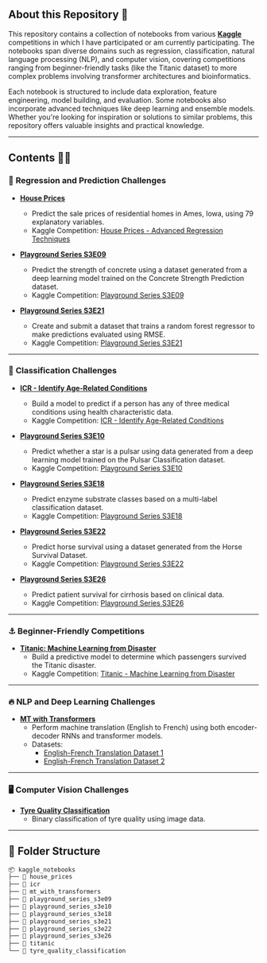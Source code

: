 ## **About this Repository** 📜

This repository contains a collection of notebooks from various [**Kaggle**](https://www.kaggle.com/) competitions in which I have participated or am currently participating. The notebooks span diverse domains such as regression, classification, natural language processing (NLP), and computer vision, covering competitions ranging from beginner-friendly tasks (like the Titanic dataset) to more complex problems involving transformer architectures and bioinformatics.

Each notebook is structured to include data exploration, feature engineering, model building, and evaluation. Some notebooks also incorporate advanced techniques like deep learning and ensemble models. Whether you're looking for inspiration or solutions to similar problems, this repository offers valuable insights and practical knowledge.

---

## **Contents** 🕵️‍♂️

### 🎯 **Regression and Prediction Challenges**

- [**House Prices**](https://github.com/AtharvPat/Kaggle_comp/tree/main/house_prices)  
   - Predict the sale prices of residential homes in Ames, Iowa, using 79 explanatory variables.
   - Kaggle Competition: [House Prices - Advanced Regression Techniques](https://www.kaggle.com/competitions/house-prices-advanced-regression-techniques)

- [**Playground Series S3E09**](https://github.com/AtharvPat/Kaggle_comp/tree/main/playground_series_s3e09)  
   - Predict the strength of concrete using a dataset generated from a deep learning model trained on the Concrete Strength Prediction dataset.
   - Kaggle Competition: [Playground Series S3E09](https://www.kaggle.com/competitions/playground-series-s3e9)

- [**Playground Series S3E21**](https://github.com/AtharvPat/Kaggle_comp/tree/main/playground_series_s3e21)  
   - Create and submit a dataset that trains a random forest regressor to make predictions evaluated using RMSE.
   - Kaggle Competition: [Playground Series S3E21](https://www.kaggle.com/competitions/playground-series-s3e21)

---

### 🧠 **Classification Challenges**

- [**ICR - Identify Age-Related Conditions**](https://github.com/AtharvPat/Kaggle_comp/tree/main/icr)  
   - Build a model to predict if a person has any of three medical conditions using health characteristic data.
   - Kaggle Competition: [ICR - Identify Age-Related Conditions](https://www.kaggle.com/competitions/icr-identify-age-related-conditions)

- [**Playground Series S3E10**](https://github.com/AtharvPat/Kaggle_comp/tree/main/playground_series_s3e10)  
   - Predict whether a star is a pulsar using data generated from a deep learning model trained on the Pulsar Classification dataset.
   - Kaggle Competition: [Playground Series S3E10](https://www.kaggle.com/competitions/playground-series-s3e10)

- [**Playground Series S3E18**](https://github.com/AtharvPat/Kaggle_comp/tree/main/playground_series_s3e18)  
   - Predict enzyme substrate classes based on a multi-label classification dataset.
   - Kaggle Competition: [Playground Series S3E18](https://www.kaggle.com/competitions/playground-series-s3e18)

- [**Playground Series S3E22**](https://github.com/AtharvPat/Kaggle_comp/tree/main/playground_series_s3e22)  
   - Predict horse survival using a dataset generated from the Horse Survival Dataset.
   - Kaggle Competition: [Playground Series S3E22](https://www.kaggle.com/competitions/playground-series-s3e22)

- [**Playground Series S3E26**](https://github.com/AtharvPat/Kaggle_comp/tree/main/playground_series_s3e26)  
   - Predict patient survival for cirrhosis based on clinical data.
   - Kaggle Competition: [Playground Series S3E26](https://www.kaggle.com/competitions/playground-series-s3e26)

---

### ⚓ **Beginner-Friendly Competitions**

- [**Titanic: Machine Learning from Disaster**](https://github.com/AtharvPat/Kaggle_comp/tree/main/titanic)  
   - Build a predictive model to determine which passengers survived the Titanic disaster.
   - Kaggle Competition: [Titanic - Machine Learning from Disaster](https://www.kaggle.com/competitions/titanic/overview)

---

### 🔥 **NLP and Deep Learning Challenges**

- [**MT with Transformers**](https://github.com/AtharvPat/Kaggle_comp/tree/main/mt_with_transformers)  
   - Perform machine translation (English to French) using both encoder-decoder RNNs and transformer models.
   - Datasets:
     - [English-French Translation Dataset 1](https://www.kaggle.com/datasets/devicharith/language-translation-englishfrench)
     - [English-French Translation Dataset 2](https://www.kaggle.com/datasets/dhruvildave/en-fr-translation-dataset)

---

### 🖥️ **Computer Vision Challenges**

- [**Tyre Quality Classification**](https://github.com/AtharvPat/Kaggle_comp/tree/main/tyre_quality_classification)  
   - Binary classification of tyre quality using image data.

---

## 📂 **Folder Structure**

```bash
📦 kaggle_notebooks
├── 📂 house_prices
├── 📂 icr
├── 📂 mt_with_transformers
├── 📂 playground_series_s3e09
├── 📂 playground_series_s3e10
├── 📂 playground_series_s3e18
├── 📂 playground_series_s3e21
├── 📂 playground_series_s3e22
├── 📂 playground_series_s3e26
├── 📂 titanic
└── 📂 tyre_quality_classification